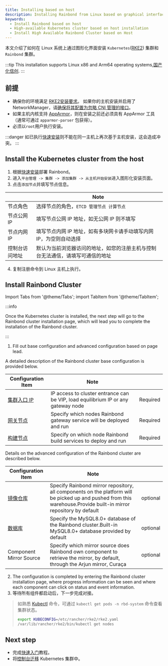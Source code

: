 ```yaml
---
title: Installing based on host
description: Installing Rainbond from Linux based on graphical interface
keywords:
  - Install Rainbond based on host
  - High-available Kubernetes cluster based on host installation
  - Install High Available Rainbond Cluster based on Host
---
```


本文介绍了如何在 Linux 系统上通过图形化界面安装 `Kubernetes`([RKE2](https://docs.rke2.io)) 集群和 `Rainbond` 集群。

:::tip
This installation supports Linux x86 and Arm64 operating systems,[国产化信创](/docs/localization-guide).
:::

## 前提

- 确保你的环境满足 [RKE2安装要求](https://docs.rke2.io/install/requirements)。 如果你的主机安装并启用了 NetworkManager，请[确保将其配置为忽略 CNI 管理的接口](https://docs.rke2.io/known_issues#networkmanager)。
- 如果主机内核支持 [AppArmor](https://apparmor.net/)，则在安装之前还必须具有 AppArmor 工具（通常可通过 `apparmor-parser` 包获得）。
- 必须以`root`用户执行安装。

:::danger
如已执行[快速安装](/docs/quick-start/quick-install)则不能在同一主机上再次基于主机安装，这会造成冲突。
:::

## Install the Kubernetes cluster from the host

1. 根据[快速安装](/docs/quick-start/quick-install)部署 Rainbond。
2. 进入`平台管理 -> 集群 -> 添加集群 -> 从主机开始安装`进入图形化安装页面。
3. 点击`添加节点`并填写节点信息。

|         | Note                                    |
| ------- | --------------------------------------- |
| 节点角色    | 选择节点的角色，`ETCD 管理节点 计算节点`                |
| 节点公网IP  | 填写节点公网 IP 地址，如无公网 IP 则不填写               |
| 节点内网IP  | 填写节点内网 IP 地址，如有多块网卡请手动填写内网 IP，为空则自动选择   |
| 控制台访问地址 | 默认为当前浏览器访问的地址，如您的注册主机与控制台无法通信，请填写可通信的地址 |

4. 复制注册命令到 Linux 主机上执行。

## Install Rainbond Cluster

Import Tabs from '@theme/Tabs';
import TabItem from '@theme/TabItem';

:::info

Once the Kubernetes cluster is installed, the next step will go to the Rainbond cluster installation page, which will lead you to complete the installation of the Rainbond cluster.

:::

1. Fill out base configuration and advanced configuration based on page lead.

<Tabs groupId="configuration">
  <TabItem value="基础配置" label="基础配置" default>

A detailed description of the Rainbond cluster base configuration is provided below.

| Configuration Item      | Note                                                                              |          |
| ----------------------- | --------------------------------------------------------------------------------- | -------- |
| [集群入口 IP](./ha.md#负载均衡) | IP access to cluster entrance can be VIP, load equilibrium IP or any gateway node | Required |
| [网关节点](./ha.md#网关节点)    | Specify which nodes Rainbond gateway service will be deployed and run             | Required |
| [构建节点](./ha.md#构建节点)    | Specify on which node Rainbond build services to deploy and run                   | Required |

</TabItem>

  <TabItem value="高级配置" label="高级配置">

Details on the advanced configuration of the Rainbond cluster are described below.

| Configuration Item      | Note                                                                                                                                                                              |          |
| ----------------------- | --------------------------------------------------------------------------------------------------------------------------------------------------------------------------------- | -------- |
| [镜像仓库](./ha.md#镜像仓库)    | Specify Rainbond mirror repository, all components on the platform will be picked up and pushed from this warehouse.Provide built-in mirror repository by default | optional |
| [数据库](./ha.md#mysql)    | Specify the MySQL8.0+ database of the Rainbond cluster.Built-in MySQL8.0+ database provided by default                            | optional |
| Component Mirror Source | Specify which mirror source does Rainbond own component to retrieve the mirror, by default, through the Arjun mirror, Curaça                                                      | optional |

  </TabItem>
</Tabs>

2. The configuration is completed by entering the Rainbond cluster installation page, where progress information can be seen and where each component can click on status and event information.
3. 等待所有组件都启动后，下一步完成对接。

> 如熟悉 [Kubectl](https://docs.rke2.io/reference/cli_tools) 命令，可通过 `kubectl get pods -n rbd-system` 命令查看集群状态。
>
> ```bash
> export KUBECONFIG=/etc/rancher/rke2/rke2.yaml
> /var/lib/rancher/rke2/bin/kubectl get nodes
> ```

## Next step

- 完成[快速入门](../../quick-start/getting-started.mdx)教程。
- 将[控制台迁移](./console-recover.md) Kubernetes 集群中。

